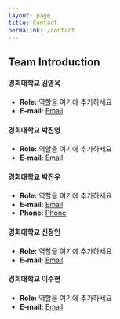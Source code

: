 ```yaml
---
layout: page
title: Contact
permalink: /contact
---
```


## Team Introduction

#### 경희대학교 김영욱
- **Role:** 역할을 여기에 추가하세요
- **E-mail:** [Email](mailto:your_email@example.com)

#### 경희대학교 박진영
- **Role:** 역할을 여기에 추가하세요
- **E-mail:** [Email](mailto:your_email@example.com)

#### 경희대학교 박진우
- **Role:** 역할을 여기에 추가하세요
- **E-mail:** [Email](mailto:p_jinwoo98@naver.com)
- **Phone:** [Phone](tel:010-6365-2801)


  
#### 경희대학교 신정인
- **Role:** 역할을 여기에 추가하세요
- **E-mail:** [Email](mailto:your_email@example.com)

#### 경희대학교 이수현
- **Role:** 역할을 여기에 추가하세요
- **E-mail:** [Email](mailto:your_email@example.com)
